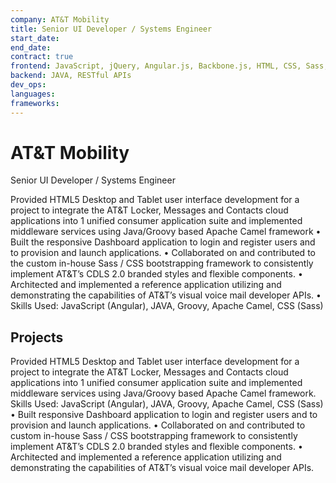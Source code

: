 ```yaml
---
company: AT&T Mobility
title: Senior UI Developer / Systems Engineer
start_date:
end_date:
contract: true
frontend: JavaScript, jQuery, Angular.js, Backbone.js, HTML, CSS, Sass, BEM, Bootstrap, Responsive Design
backend: JAVA, RESTful APIs
dev_ops:
languages:
frameworks:
---
```


# AT&T Mobility

Senior UI Developer / Systems Engineer

Provided HTML5 Desktop and Tablet user interface development for a project to integrate the AT&T Locker, Messages and Contacts cloud applications into 1 unified consumer application suite and implemented middleware services using Java/Groovy based Apache Camel framework
• Built the responsive Dashboard application to login and register users and to provision and launch applications.
• Collaborated on and contributed to the custom in-house Sass / CSS bootstrapping framework to consistently implement AT&T’s CDLS 2.0 branded styles and flexible components.
• Architected and implemented a reference application utilizing and demonstrating the capabilities of AT&T’s visual voice mail developer APIs.
• Skills Used: JavaScript (Angular), JAVA, Groovy, Apache Camel, CSS (Sass)

## Projects

Provided HTML5 Desktop and Tablet user interface development for a project to integrate the AT&T Locker, Messages and Contacts cloud applications into 1 unified consumer application suite and implemented middleware services using Java/Groovy based Apache Camel framework. Skills Used: JavaScript (Angular), JAVA, Groovy, Apache Camel, CSS (Sass)
• Built responsive Dashboard application to login and register users and to provision and launch applications.
• Collaborated on and contributed to custom in-house Sass / CSS bootstrapping framework to consistently implement AT&T’s CDLS 2.0 branded styles and flexible components.
• Architected and implemented a reference application utilizing and demonstrating the capabilities of AT&T’s visual voice mail developer APIs.

